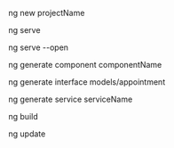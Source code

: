 ng new projectName

ng serve

ng serve --open

ng generate component componentName

ng generate interface models/appointment

ng generate service serviceName

ng build

ng update